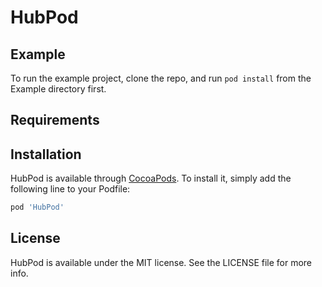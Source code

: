 # HubPod


## Example

To run the example project, clone the repo, and run `pod install` from the Example directory first.

## Requirements

## Installation

HubPod is available through [CocoaPods](https://cocoapods.org). To install
it, simply add the following line to your Podfile:

```ruby
pod 'HubPod'
```

## License

HubPod is available under the MIT license. See the LICENSE file for more info.
